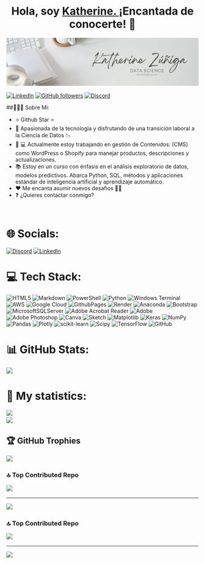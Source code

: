 <div align="center">
<h1 align="center">Hola, soy <a href="https://KatherineZúñiga">Katherine. </a> ¡Encantada de conocerte!</a> 👋</h1>
</div>
<img src="Banner git.jpg" width="1584px" height=""396px alt="no hay imagen">

[![LinkedIn](https://img.shields.io/badge/LinkedIn-%230077B5.svg?logo=linkedin&logoColor=white)](https://linkedin.com/in/katherine-zuñiga-aviles) 
[![GitHub followers](https://img.shields.io/github/followers/142178KZ?style=social)](https://github.com/142178KZ)
[![Discord](https://img.shields.io/badge/Discord-%237289DA.svg?logo=discord&logoColor=white)](https://discord.gg/1421k4zu_)

##🙋🏻‍♀️ Sobre Mi:

- ⭐ Github Star ⭐ 
- 🔭 Apasionada de la tecnología y disfrutando de una transición laboral a la Ciencia de Datos 📉
- 🌱 💻 Actualmente estoy trabajando en gestión de Contenidos: (CMS) como WordPress o Shopify para manejar productos, descripciones y actualizaciones.
- 📚 Estoy en un curso con énfasis en el análisis exploratorio de datos, modelos predictivos. Abarca Python, SQL, métodos y aplicaciones estándar de inteligencia artificial y aprendizaje automático.
- ❤ Me encanta asumir nuevos desafios 💪🏻
- ❓ ¿Quieres contactar conmigo?
<br>

# 🌐 Socials:
[![Discord](https://img.shields.io/badge/Discord-%237289DA.svg?logo=discord&logoColor=white)](https://discord.gg/1421k4zu_) [![LinkedIn](https://img.shields.io/badge/LinkedIn-%230077B5.svg?logo=linkedin&logoColor=white)](https://linkedin.com/in/katherine-zuñiga-aviles) 

# 💻 Tech Stack:
![HTML5](https://img.shields.io/badge/html5-%23E34F26.svg?style=for-the-badge&logo=html5&logoColor=white) ![Markdown](https://img.shields.io/badge/markdown-%23000000.svg?style=for-the-badge&logo=markdown&logoColor=white) ![PowerShell](https://img.shields.io/badge/PowerShell-%235391FE.svg?style=for-the-badge&logo=powershell&logoColor=white) ![Python](https://img.shields.io/badge/python-3670A0?style=for-the-badge&logo=python&logoColor=ffdd54) ![Windows Terminal](https://img.shields.io/badge/Windows%20Terminal-%234D4D4D.svg?style=for-the-badge&logo=windows-terminal&logoColor=white) ![AWS](https://img.shields.io/badge/AWS-%23FF9900.svg?style=for-the-badge&logo=amazon-aws&logoColor=white) ![Google Cloud](https://img.shields.io/badge/GoogleCloud-%234285F4.svg?style=for-the-badge&logo=google-cloud&logoColor=white) ![GithubPages](https://img.shields.io/badge/github%20pages-121013?style=for-the-badge&logo=github&logoColor=white) ![Render](https://img.shields.io/badge/Render-%46E3B7.svg?style=for-the-badge&logo=render&logoColor=white) ![Anaconda](https://img.shields.io/badge/Anaconda-%2344A833.svg?style=for-the-badge&logo=anaconda&logoColor=white) ![Bootstrap](https://img.shields.io/badge/bootstrap-%238511FA.svg?style=for-the-badge&logo=bootstrap&logoColor=white) ![MicrosoftSQLServer](https://img.shields.io/badge/Microsoft%20SQL%20Server-CC2927?style=for-the-badge&logo=microsoft%20sql%20server&logoColor=white) ![Adobe Acrobat Reader](https://img.shields.io/badge/Adobe%20Acrobat%20Reader-EC1C24.svg?style=for-the-badge&logo=Adobe%20Acrobat%20Reader&logoColor=white) ![Adobe](https://img.shields.io/badge/adobe-%23FF0000.svg?style=for-the-badge&logo=adobe&logoColor=white) ![Adobe Photoshop](https://img.shields.io/badge/adobe%20photoshop-%2331A8FF.svg?style=for-the-badge&logo=adobe%20photoshop&logoColor=white) ![Canva](https://img.shields.io/badge/Canva-%2300C4CC.svg?style=for-the-badge&logo=Canva&logoColor=white) ![Sketch](https://img.shields.io/badge/Sketch-FFB387?style=for-the-badge&logo=sketch&logoColor=black) ![Matplotlib](https://img.shields.io/badge/Matplotlib-%23ffffff.svg?style=for-the-badge&logo=Matplotlib&logoColor=black) ![Keras](https://img.shields.io/badge/Keras-%23D00000.svg?style=for-the-badge&logo=Keras&logoColor=white) ![NumPy](https://img.shields.io/badge/numpy-%23013243.svg?style=for-the-badge&logo=numpy&logoColor=white) ![Pandas](https://img.shields.io/badge/pandas-%23150458.svg?style=for-the-badge&logo=pandas&logoColor=white) ![Plotly](https://img.shields.io/badge/Plotly-%233F4F75.svg?style=for-the-badge&logo=plotly&logoColor=white) ![scikit-learn](https://img.shields.io/badge/scikit--learn-%23F7931E.svg?style=for-the-badge&logo=scikit-learn&logoColor=white) ![Scipy](https://img.shields.io/badge/SciPy-%230C55A5.svg?style=for-the-badge&logo=scipy&logoColor=%white) ![TensorFlow](https://img.shields.io/badge/TensorFlow-%23FF6F00.svg?style=for-the-badge&logo=TensorFlow&logoColor=white) ![GitHub](https://img.shields.io/badge/github-%23121011.svg?style=for-the-badge&logo=github&logoColor=white)
# 📊 GitHub Stats:
![](https://github-readme-stats.vercel.app/api?username=142178KZ&theme=dark&hide_border=false&include_all_commits=false&count_private=false)<br/>

# 💼 My statistics:
![](https://github-readme-streak-stats.herokuapp.com/?user=142178KZ&theme=dark&hide_border=false)<br/>
![](https://github-readme-stats.vercel.app/api/top-langs/?username=142178KZ&theme=dark&hide_border=false&include_all_commits=false&count_private=false&layout=compact)

## 🏆 GitHub Trophies
![](https://github-profile-trophy.vercel.app/?username=142178KZ&theme=nord&no-frame=false&no-bg=true&margin-w=4)

### 🔝 Top Contributed Repo
![](https://github-contributor-stats.vercel.app/api?username=142178KZ&limit=5&theme=dark&combine_all_yearly_contributions=true)

---
[![](https://visitcount.itsvg.in/api?id=142178KZ&icon=0&color=0)](https://visitcount.itsvg.in)

<!-- Proudly created with GPRM ( https://gprm.itsvg.in ) -->

### 🔝 Top Contributed Repo
![](https://github-contributor-stats.vercel.app/api?username=142178KZ&limit=5&theme=dark&combine_all_yearly_contributions=true)

---
[![](https://visitcount.itsvg.in/api?id=142178KZ&icon=0&color=0)](https://visitcount.itsvg.in)

<!-- Proudly created with GPRM ( https://gprm.itsvg.in ) -->
